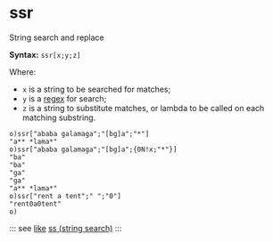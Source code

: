 # ssr

String search and replace

**Syntax:** ```ssr[x;y;z]```

Where:

- `x` is a string to be searched for matches;
- `y` is a [regex](/regex.md) for search;
- `z` is a string to substitute matches, or lambda to be called on each matching substring.

```o
o)ssr["ababa galamaga";"[bg]a";"*"]
"a** *lama*"
o)ssr["ababa galamaga";"[bg]a";{0N!x;"*"}]
"ba"
"ba"
"ga"
"ga"
"a** *lama*"
o)ssr["rent a tent";" ";"0"]
"rent0a0tent"
o)
```

::: see
[like](/verbs/string/like.md)
[ss (string search)](/verbs/string/ss.md)
:::
